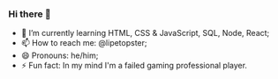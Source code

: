 ### Hi there 👋

- 🌱 I’m currently learning HTML, CSS & JavaScript, SQL, Node, React;
- 📫 How to reach me: @lipetopster;
- 😄 Pronouns: he/him;
- ⚡ Fun fact: In my mind I'm a failed gaming professional player.

